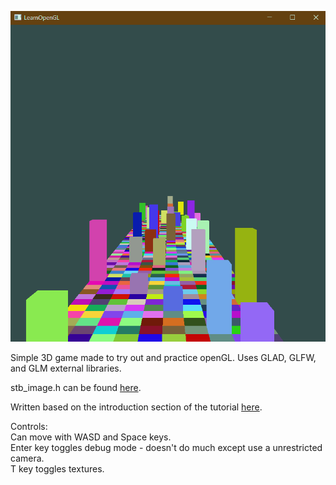 ![Demo Gif](Resources/demo.gif)

Simple 3D game made to try out and practice openGL.
Uses GLAD, GLFW, and GLM external libraries.

stb_image.h can be found [here](https://github.com/nothings/stb).

Written based on the introduction section of the tutorial [here](https://learnopengl.com/Introduction).

Controls:\
Can move with WASD and Space keys.\
Enter key toggles debug mode - doesn't do much except use a unrestricted camera.\
T key toggles textures.
